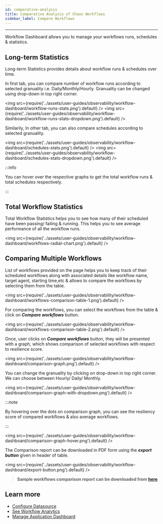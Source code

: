 ```yaml
---
id: comparative-analysis
title: Comparative Analysis of Chaos Workflows
sidebar_label: Compare Workflows
---
```


---

Workflow Dashboard allows you to manage your workflows runs, schedules & statistics.

## Long-term Statistics

Long-term Statistics provides details about workflow runs & schedules over time.

In first tab, you can compare number of workflow runs according to selected granuality i.e. Daily/Monthly/Hourly. Granuality can be changed using drop-down in top right corner.

<img src={require('../assets/user-guides/observability/workflow-dashboard/workflow-runs-stats.png').default} />
<img src={require('../assets/user-guides/observability/workflow-dashboard/workflow-runs-stats-dropdown.png').default} />

Similarily, In other tab, you can also compare schedules according to selected granuality.

<img src={require('../assets/user-guides/observability/workflow-dashboard/schedules-stats.png').default} />
<img src={require('../assets/user-guides/observability/workflow-dashboard/schedules-stats-dropdown.png').default} />

:::info

You can hover over the respective graphs to get the total workflow runs & total schedules respectively.

:::

## Total Workflow Statistics

Total Workflow Statistics helps you to see how many of their scheduled have been passing/ failing & running. This helps you to see average performance of all the workflow runs.

<img src={require('../assets/user-guides/observability/workflow-dashboard/workflows-radial-chart.png').default} />

## Comparing Multiple Workflows

List of workflows provided on the page helps you to keep track of their scheduled workflows along with associated details like workflow name, target agent, starting time,etc & allows to compare the workflows by selecting them from the table.

<img src={require('../assets/user-guides/observability/workflow-dashboard/workflows-comparison-table-1.png').default} />

For comparing the workflows, you can select the workflows from the table & click on _**Compare workflows**_ button.

<img src={require('../assets/user-guides/observability/workflow-dashboard/workflows-comparison-table-2.png').default} />

Once, user clicks on _**Compare workflows**_ button, they will be presented with a graph, which shows comparison of selected workflows with respect to resilience score.

<img src={require('../assets/user-guides/observability/workflow-dashboard/comparison-graph.png').default} />

You can change the granuality by clicking on drop-down in top right corner. We can choose between Hourly/ Daily/ Monthly.

<img src={require('../assets/user-guides/observability/workflow-dashboard/comparison-graph-with-dropdown.png').default} />

:::note

By hovering over the dots on comparison graph, you can see the resiliency score of compared workflows & also average workflows.

:::

<img src={require('../assets/user-guides/observability/workflow-dashboard/comparison-graph-hover.png').default} />

The Comparison report can be downloaded in PDF form using the _**export button**_ given in header of table.

<img src={require('../assets/user-guides/observability/workflow-dashboard/export-button.png').default} />

> **Sample workflows comparison report can be downloaded from [here](../assets/chaos-center-analytics.pdf)**

## Learn more

- [Configure Datasource](configure-datasource.md)
- [See Workflow Analytics](analyze-workflow.md)
- [Manage Application Dashboard](manage-app-dashboard.md)

